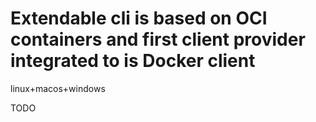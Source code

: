 # Extendable cli is based on OCI containers and first client provider integrated to is Docker client

linux+macos+windows

TODO
